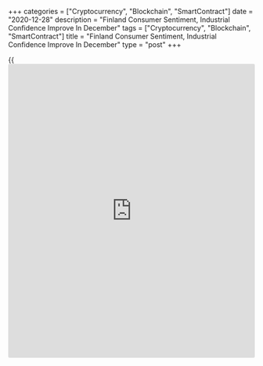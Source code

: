 +++
categories = ["Cryptocurrency", "Blockchain", "SmartContract"]
date = "2020-12-28"
description = "Finland Consumer Sentiment, Industrial Confidence Improve In December"
tags = ["Cryptocurrency", "Blockchain", "SmartContract"]
title = "Finland Consumer Sentiment, Industrial Confidence Improve In December"
type = "post"
+++

{{<iframe id="large-banner" src="https://www.bounty.group/#slide=14.0" width="100%" height="600" scrolling="no" style="border: 0px solid rgb(216, 221, 230); border-radius: 3px;">}}

Finland's consumer and industrial confidence improved in December,
separate survey results showed on Monday.

The consumer sentiment index rose to -4.6 in December from -4.8 in
November, Statistics Finland said.

Among the four components, households' intention to spend money on
durable goods declined slightly in December.  
  
Meanwhile, views on the current state of the own [economy][1],
expectations concerning Finland's economy and expectation concerning
one's own economy increased in December.

The data was collected from 1,133 persons between December 1 and 16.

Data from the Confederation of Finnish Industries showed that the
manufacturing confidence index rose eight points to -5 in December from
-13 in November. The reading was well below the long-term average of +1.

The construction confidence indicator increased to -15 in December from
-16 in November. The reading was weaker than its long-term average of
-6.

Likewise, the service sector confidence indicator rose to -11 points in
December from -13 in the previous month.

The retail trade confidence gained two points to -1 in December, which
was same as the long-term average of -1.

For comments and feedback [contact](https://www.playgroundfx.com/contact/): editorial@rtt[news](https://www.letsplayfx.com/blog/forex-news-website/).com

[Economic News][1]

 **What parts of the world are seeing the best (and worst) economic
performances lately? Click[here][2] to check out our [Econ Scorecard][2]
and find out! See up-to-the-moment [ranking](https://www.playgroundfx.com/blog/crypto-exchange-ranking/)s for the best and worst
performers in [GDP][3], [unemployment rate][4], [inflation][5] and much
more.**

   1. www.rtt[news](https://www.letsplayfx.com/blog/forex-news-website/).com/Content/EconomicNews.aspx
   2. www.rtt[news](https://www.letsplayfx.com/blog/forex-news-website/).com/economic-scorecard/world-rank/unemployment-rate/highest-performance.aspx
   3. www.rtt[news](https://www.letsplayfx.com/blog/forex-news-website/).com/economic-scorecard/world-rank/GDP/highest-performance.aspx
   4. www.rtt[news](https://www.letsplayfx.com/blog/forex-news-website/).com/economic-scorecard/world-rank/unemployment-rate/lowest-performance.aspx
   5. www.rtt[news](https://www.letsplayfx.com/blog/forex-news-website/).com/economic-scorecard/world-rank/CPI/highest-performance.aspx